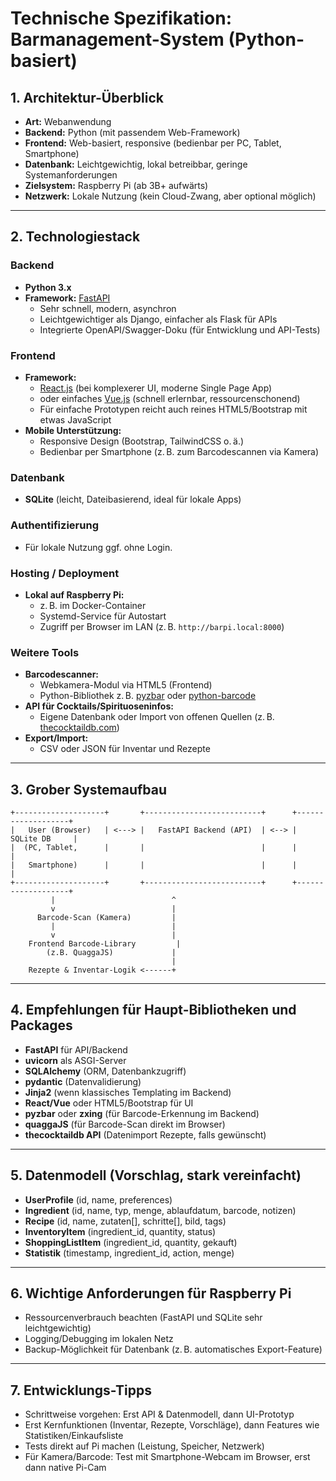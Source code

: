 # Technische Spezifikation: Barmanagement-System (Python-basiert)

## 1. Architektur-Überblick

- **Art:** Webanwendung
- **Backend:** Python (mit passendem Web-Framework)
- **Frontend:** Web-basiert, responsive (bedienbar per PC, Tablet, Smartphone)
- **Datenbank:** Leichtgewichtig, lokal betreibbar, geringe Systemanforderungen
- **Zielsystem:** Raspberry Pi (ab 3B+ aufwärts)
- **Netzwerk:** Lokale Nutzung (kein Cloud-Zwang, aber optional möglich)

---

## 2. Technologiestack

### Backend

- **Python 3.x**
- **Framework:** [FastAPI](https://fastapi.tiangolo.com/)
  - Sehr schnell, modern, asynchron
  - Leichtgewichtiger als Django, einfacher als Flask für APIs
  - Integrierte OpenAPI/Swagger-Doku (für Entwicklung und API-Tests)

### Frontend

- **Framework:**
  - [React.js](https://react.dev/) (bei komplexerer UI, moderne Single Page App)
  - oder einfaches [Vue.js](https://vuejs.org/) (schnell erlernbar, ressourcenschonend)
  - Für einfache Prototypen reicht auch reines HTML5/Bootstrap mit etwas JavaScript
- **Mobile Unterstützung:**
  - Responsive Design (Bootstrap, TailwindCSS o. ä.)
  - Bedienbar per Smartphone (z. B. zum Barcodescannen via Kamera)

### Datenbank

- **SQLite** (leicht, Dateibasierend, ideal für lokale Apps)

### Authentifizierung

- Für lokale Nutzung ggf. ohne Login.


### Hosting / Deployment

- **Lokal auf Raspberry Pi:**
  - z. B. im Docker-Container
  - Systemd-Service für Autostart
  - Zugriff per Browser im LAN (z. B. `http://barpi.local:8000`)

### Weitere Tools

- **Barcodescanner:**
  - Webkamera-Modul via HTML5 (Frontend)
  - Python-Bibliothek z. B. [pyzbar](https://pypi.org/project/pyzbar/) oder [python-barcode](https://pypi.org/project/python-barcode/)
- **API für Cocktails/Spirituoseninfos:**
  - Eigene Datenbank oder Import von offenen Quellen (z. B. [thecocktaildb.com](https://www.thecocktaildb.com/))
- **Export/Import:**
  - CSV oder JSON für Inventar und Rezepte

---

## 3. Grober Systemaufbau

```
+--------------------+       +--------------------------+      +-------------------+
|   User (Browser)   | <---> |   FastAPI Backend (API)  | <--> |     SQLite DB     |
|  (PC, Tablet,      |       |                          |      |                   |
|   Smartphone)      |       |                          |      |                   |
+--------------------+       +--------------------------+      +-------------------+
         |                          ^
         v                          |
      Barcode-Scan (Kamera)         |
         |                          |
         v                          |
    Frontend Barcode-Library         |
        (z.B. QuaggaJS)             |
                                    |
    Rezepte & Inventar-Logik <------+
```

---

## 4. Empfehlungen für Haupt-Bibliotheken und Packages

- **FastAPI** für API/Backend
- **uvicorn** als ASGI-Server
- **SQLAlchemy** (ORM, Datenbankzugriff)
- **pydantic** (Datenvalidierung)
- **Jinja2** (wenn klassisches Templating im Backend)
- **React/Vue** oder HTML5/Bootstrap für UI
- **pyzbar** oder **zxing** (für Barcode-Erkennung im Backend)
- **quaggaJS** (für Barcode-Scan direkt im Browser)
- **thecocktaildb API** (Datenimport Rezepte, falls gewünscht)

---

## 5. Datenmodell (Vorschlag, stark vereinfacht)

- **UserProfile** (id, name, preferences)
- **Ingredient** (id, name, typ, menge, ablaufdatum, barcode, notizen)
- **Recipe** (id, name, zutaten[], schritte[], bild, tags)
- **InventoryItem** (ingredient\_id, quantity, status)
- **ShoppingListItem** (ingredient\_id, quantity, gekauft)
- **Statistik** (timestamp, ingredient\_id, action, menge)

---

## 6. Wichtige Anforderungen für Raspberry Pi

- Ressourcenverbrauch beachten (FastAPI und SQLite sehr leichtgewichtig)
- Logging/Debugging im lokalen Netz
- Backup-Möglichkeit für Datenbank (z. B. automatisches Export-Feature)

---

## 7. Entwicklungs-Tipps

- Schrittweise vorgehen: Erst API & Datenmodell, dann UI-Prototyp
- Erst Kernfunktionen (Inventar, Rezepte, Vorschläge), dann Features wie Statistiken/Einkaufsliste
- Tests direkt auf Pi machen (Leistung, Speicher, Netzwerk)
- Für Kamera/Barcode: Test mit Smartphone-Webcam im Browser, erst dann native Pi-Cam


